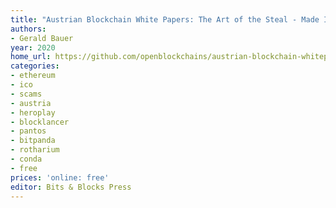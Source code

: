 ```yaml
---
title: "Austrian Blockchain White Papers: The Art of the Steal - Made In Austria"
authors:
- Gerald Bauer
year: 2020
home_url: https://github.com/openblockchains/austrian-blockchain-whitepapers
categories:
- ethereum
- ico
- scams
- austria
- heroplay
- blocklancer
- pantos
- bitpanda
- rotharium
- conda
- free
prices: 'online: free'
editor: Bits & Blocks Press
---
```

